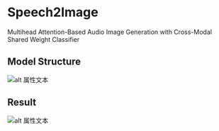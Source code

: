 # Speech2Image
Multihead Attention-Based Audio Image Generation with Cross-Modal Shared Weight Classifier


## Model Structure

![alt 属性文本](https://github.com/ym-xu/Speech2Image/imgs/model-f.jpg)

## Result


![alt 属性文本](https://github.com/ym-xu/Speech2Image/imgs/example.jpg)
